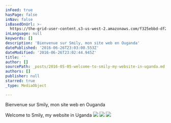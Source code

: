 ```yaml
---
inFeed: true
hasPage: false
inNav: false
isBasedOnUrl: >-
  https://the-grid-user-content.s3-us-west-2.amazonaws.com/f325ebbd-df28-4028-9155-118c2cb5df95.jpg
inLanguage: null
keywords: []
description: 'Bienvenue sur Smily, mon site web en Ouganda'
datePublished: '2016-06-26T23:03:00.553Z'
dateModified: '2016-06-26T23:02:44.945Z'
title: ''
author: []
sourcePath: _posts/2016-05-05-welcome-to-smily-my-website-in-uganda.md
authors: []
publisher: null
starred: true
_type: MediaObject

---
```

Bienvenue sur Smily, mon site web en Ouganda

Welcome to Smily, my website in Uganda
![](https://the-grid-user-content.s3-us-west-2.amazonaws.com/9df6c735-0bdb-4218-bf15-b1f83dcd63f5.jpg)
![](https://the-grid-user-content.s3-us-west-2.amazonaws.com/f325ebbd-df28-4028-9155-118c2cb5df95.jpg)
![](https://the-grid-user-content.s3-us-west-2.amazonaws.com/88ceca6f-55f7-4372-b6b7-56b72b4f541d.jpg)